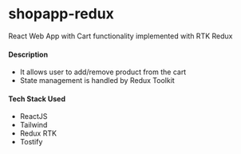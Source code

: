 # shopapp-redux
React Web App with Cart functionality implemented with RTK Redux
#### Description
- It allows user to add/remove product from the cart
- State management is handled by Redux Toolkit 
#### Tech Stack Used

- ReactJS
- Tailwind
- Redux RTK
- Tostify

